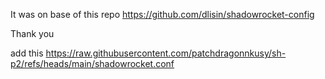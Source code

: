 It was on base of this repo https://github.com/dlisin/shadowrocket-config

Thank you

add this https://raw.githubusercontent.com/patchdragonnkusy/sh-p2/refs/heads/main/shadowrocket.conf
